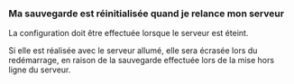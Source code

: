 ### Ma sauvegarde est réinitialisée quand je relance mon serveur

La configuration doit être effectuée lorsque le serveur est éteint. 

Si elle est réalisée avec le serveur allumé, elle sera écrasée lors du redémarrage, en raison de la sauvegarde effectuée lors de la mise hors ligne du serveur.